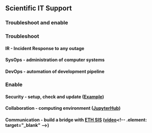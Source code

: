 ## Scientific IT Support

### Troubleshoot and enable <!-- .element: class="fragment" -->

<!-- NEXT-V -->

### Troubleshoot

#### IR - Incident Response to any outage <!-- .element: class="fragment" -->

#### SysOps - administration of computer systems <!-- .element: class="fragment" -->

#### DevOps - automation of development pipeline <!-- .element: class="fragment" -->

<!-- NEXT-V -->

### Enable

#### Security - setup, check and update <!-- .element: class="fragment" -->([Example](https://www.ssllabs.com/ssltest/analyze.html?d=cemgems.app&latest)<!-- .element: target="_blank" -->)

#### Collaboration - computing environment <!-- .element: class="fragment" -->([JupyterHub](https://jupyter.org/hub)<!-- .element: target="_blank" -->)

#### Communication - build a bridge with <!-- .element: class="fragment" -->[ETH SIS](https://sis.id.ethz.ch/about.html)<!-- .element: target="_blank" --> ([video](https://www.youtube.com/watch?v=NzAco47UZrA")<!-- .element: target="_blank" -->)
